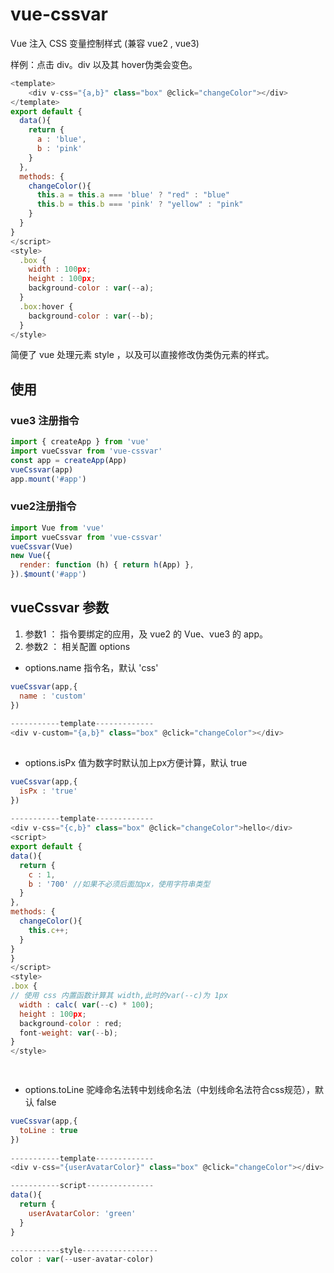 # vue-cssvar
Vue 注入 CSS 变量控制样式 (兼容 vue2 , vue3)

样例：点击 div。div 以及其 hover伪类会变色。
```js
<template>
	<div v-css="{a,b}" class="box" @click="changeColor"></div>
</template>
export default {
  data(){
    return {
      a : 'blue',
      b : 'pink'
    }
  },
  methods: {
    changeColor(){
      this.a = this.a === 'blue' ? "red" : "blue"
      this.b = this.b === 'pink' ? "yellow" : "pink"
    }
  }
}
</script>
<style>
  .box {
    width : 100px;
    height : 100px;
    background-color : var(--a);
  }
  .box:hover {
    background-color : var(--b);
  }
</style>
```
简便了 vue 处理元素 style ，以及可以直接修改伪类伪元素的样式。


## 使用

### vue3 注册指令

```js
import { createApp } from 'vue'
import vueCssvar from 'vue-cssvar'
const app = createApp(App)
vueCssvar(app)
app.mount('#app')
```

### vue2注册指令
```js
import Vue from 'vue'
import vueCssvar from 'vue-cssvar'
vueCssvar(Vue)
new Vue({
  render: function (h) { return h(App) },
}).$mount('#app')
```
## vueCssvar 参数
1. 参数1 ： 指令要绑定的应用，及 vue2 的 Vue、vue3 的 app。
2. 参数2 ： 相关配置 options

 - options.name 指令名，默认 'css'

  ```js
  vueCssvar(app,{
  	name : 'custom'
  })
  	
  -----------template-------------
  <div v-custom="{a,b}" class="box" @click="changeColor"></div>
  	
  ```

  - options.isPx 值为数字时默认加上px方便计算，默认 true

  ```js
  vueCssvar(app,{
  	isPx : 'true'
  })
  	
  -----------template-------------
  <div v-css="{c,b}" class="box" @click="changeColor">hello</div>
  <script>
export default {
  data(){
    return {
      c : 1,
      b : '700' //如果不必须后面加px，使用字符串类型
    }
  },
  methods: {
    changeColor(){
      this.c++;
    }
  }
}
</script>
<style>
  .box {
  // 使用 css 内置函数计算其 width,此时的var(--c)为 1px
    width : calc( var(--c) * 100); 
    height : 100px;
    background-color : red;
    font-weight: var(--b);
  }
</style>
  
  	
  ```
  - options.toLine 驼峰命名法转中划线命名法（中划线命名法符合css规范），默认 false

  ```js
  vueCssvar(app,{
  	toLine : true
  })
  	
  -----------template-------------
  <div v-css="{userAvatarColor}" class="box" @click="changeColor"></div>

  -----------script---------------
  data(){
    return { 
      userAvatarColor: 'green'
    }
  }

  -----------style-----------------
  color : var(--user-avatar-color)
  	
  ```

  



